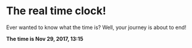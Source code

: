 # The real time clock!

Ever wanted to know what the time is? Well, your journey is about to end!

**The time is Nov 29, 2017, 13:15**